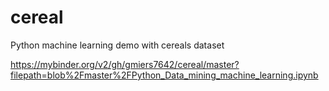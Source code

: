 # cereal
Python machine learning demo with cereals dataset

https://mybinder.org/v2/gh/gmiers7642/cereal/master?filepath=blob%2Fmaster%2FPython_Data_mining_machine_learning.ipynb
